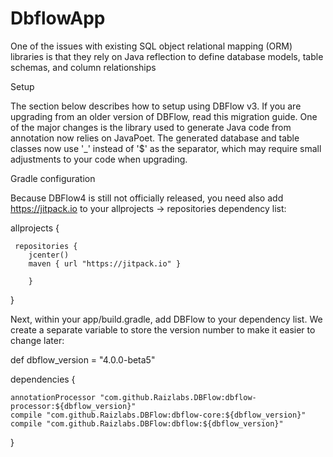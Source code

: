 # DbflowApp
One of the issues with existing SQL object relational mapping (ORM) libraries is that they rely on Java reflection to define database models, table schemas, and column relationships

Setup

The section below describes how to setup using DBFlow v3. If you are upgrading from an older version of DBFlow, read this migration guide. One of the major changes is the library used to generate Java code from annotation now relies on JavaPoet. The generated database and table classes now use '_' instead of '$' as the separator, which may require small adjustments to your code when upgrading.

Gradle configuration

Because DBFlow4 is still not officially released, you need also add https://jitpack.io to your allprojects -> repositories dependency list:

allprojects {
   
	 repositories {
        jcenter()
        maven { url "https://jitpack.io" }
    
		}

}


Next, within your app/build.gradle, add DBFlow to your dependency list. We create a separate variable to store the version number to make it easier to change later:


def dbflow_version = "4.0.0-beta5"


dependencies {
    
    annotationProcessor "com.github.Raizlabs.DBFlow:dbflow-processor:${dbflow_version}"
    compile "com.github.Raizlabs.DBFlow:dbflow-core:${dbflow_version}"
    compile "com.github.Raizlabs.DBFlow:dbflow:${dbflow_version}"

}



